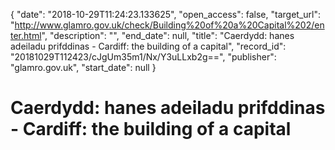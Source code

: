 {
  "date": "2018-10-29T11:24:23.133625", 
  "open_access": false, 
  "target_url": "http://www.glamro.gov.uk/check/Building%20of%20a%20Capital%202/enter.html", 
  "description": "", 
  "end_date": null, 
  "title": "Caerdydd: hanes adeiladu prifddinas - Cardiff: the building of a capital", 
  "record_id": "20181029T112423/cJgUm35m1/Nx/Y3uLLxb2g==", 
  "publisher": "glamro.gov.uk", 
  "start_date": null
}

# Caerdydd: hanes adeiladu prifddinas - Cardiff: the building of a capital

